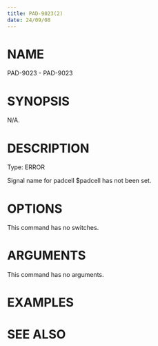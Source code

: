 ```yaml
---
title: PAD-9023(2)
date: 24/09/08
---
```


# NAME

PAD-9023 - PAD-9023

# SYNOPSIS

N/A.

# DESCRIPTION

Type: ERROR

Signal name for padcell $padcell has not been set.

# OPTIONS

This command has no switches.

# ARGUMENTS

This command has no arguments.

# EXAMPLES

# SEE ALSO
